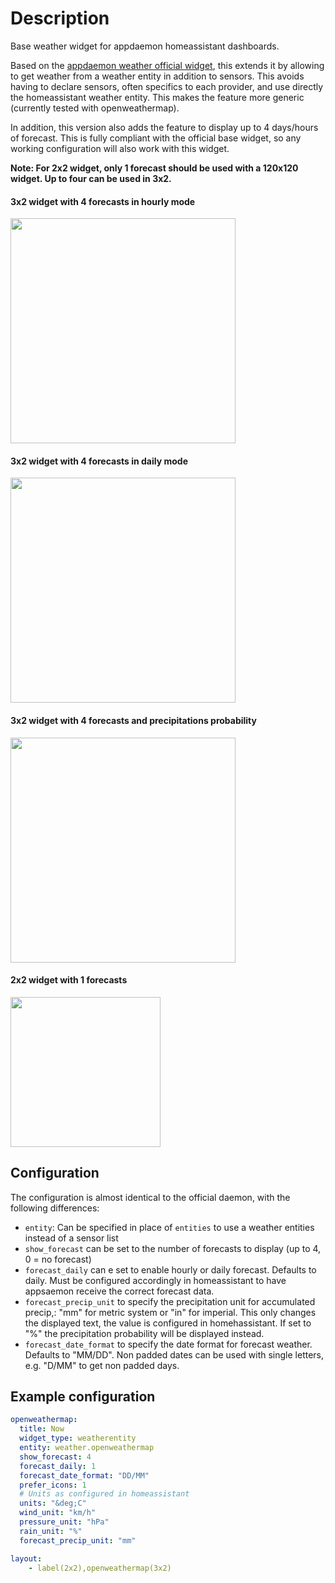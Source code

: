 # Description
Base weather widget for appdaemon homeassistant dashboards.

Based on the [appdaemon weather official widget](https://github.com/AppDaemon/appdaemon/blob/dev/appdaemon/widgets/baseweather/baseweather.js), this extends it by allowing to get weather from a weather entity in addition to sensors.
This avoids having to declare sensors, often specifics to each provider, and use directly the homeassistant weather entity. This makes the feature more generic (currently tested with openweathermap).

In addition, this version also adds the feature to display up to 4 days/hours of forecast.
This is fully compliant with the official base widget, so any working configuration will also work with this widget.

**Note: For 2x2 widget, only 1 forecast should be used with a 120x120 widget. Up to four can be used in 3x2.**

#### 3x2 widget with 4 forecasts in hourly mode
<img src="https://github.com/vche/appdaemon_weatherentity/blob/master/etc/3x2_hourly.png" width="360">

#### 3x2 widget with 4 forecasts in daily mode
<img src="https://github.com/vche/appdaemon_weatherentity/blob/master/etc/3x2_daily.png" width="360">

#### 3x2 widget with 4 forecasts and precipitations probability
<img src="https://github.com/vche/appdaemon_weatherentity/blob/master/etc/3x2_proba.png" width="360">

#### 2x2 widget with 1 forecasts
<img src="https://github.com/vche/appdaemon_weatherentity/blob/master/etc/2x2.png" width="240">

## Configuration

The configuration is almost identical to the official daemon, with the following differences:
- ```entity```: Can be specified in place of ```entities``` to use a weather entities instead of a sensor list
- ```show_forecast``` can be set to the number of forecasts to display (up to 4, 0 = no forecast)
- ```forecast_daily``` can e set to enable hourly or daily forecast. Defaults to daily. Must be configured accordingly in homeassistant to have appsaemon receive the correct forecast data.
- ```forecast_precip_unit``` to specify the precipitation unit for accumulated precip,: "mm" for metric system or "in" for imperial. This only changes the displayed text, the value is configured in homehassistant. If set to "%" the precipitation probability will be displayed instead.
- ```forecast_date_format``` to specify the date format for forecast weather. Defaults to "MM/DD". Non padded dates can be used with single letters, e.g. "D/MM" to get non padded days.

## Example configuration

```yaml
openweathermap:
  title: Now
  widget_type: weatherentity
  entity: weather.openweathermap
  show_forecast: 4
  forecast_daily: 1
  forecast_date_format: "DD/MM"
  prefer_icons: 1
  # Units as configured in homeassistant
  units: "&deg;C"
  wind_unit: "km/h"
  pressure_unit: "hPa"
  rain_unit: "%"
  forecast_precip_unit: "mm"

layout:
    - label(2x2),openweathermap(3x2)
```
